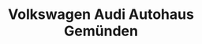 ---
title: "Volkswagen Audi Autohaus Gemünden"
url: /gemuenden-am-main/volkswagen-audi-autohaus-gemuenden/
shop: Autowerkstatt
---
